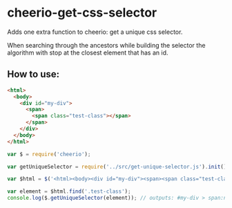 # cheerio-get-css-selector

Adds one extra function to cheerio: get a unique css selector.

When searching through the ancestors while building the selector the algorithm with stop at the closest element that has an id.

## How to use:
```html
<html> 
  <body> 
    <div id="my-div"> 
      <span> 
        <span class="test-class"></span> 
      </span> 
    </div> 
  </body> 
</html>
```

```js
var $ = require('cheerio');

var getUniqueSelector = require('../src/get-unique-selector.js').init();

var $html = $('<html><body><div id="my-div"><span><span class="test-class"></span></span></div></body></html>');

var element = $html.find('.test-class');
console.log($.getUniqueSelector(element)); // outputs: #my-div > span:nth-child(0) > span:nth-child(0)
```




